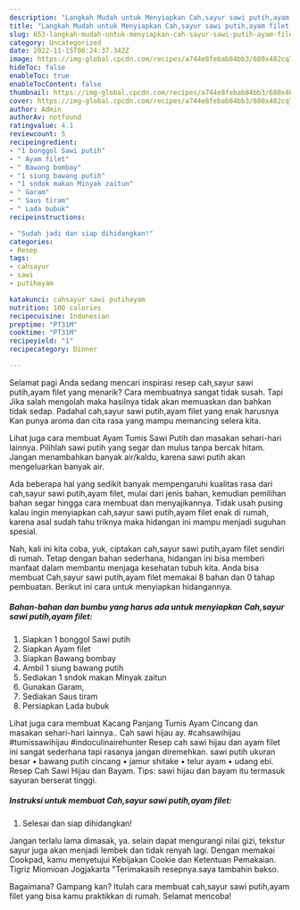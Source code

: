 ```yaml
---
description: "Langkah Mudah untuk Menyiapkan Cah,sayur sawi putih,ayam filet yang Lezat Sekali"
title: "Langkah Mudah untuk Menyiapkan Cah,sayur sawi putih,ayam filet yang Lezat Sekali"
slug: 653-langkah-mudah-untuk-menyiapkan-cah-sayur-sawi-putih-ayam-filet-yang-lezat-sekali
category: Uncategorized
date: 2022-11-15T06:24:37.342Z
image: https://img-global.cpcdn.com/recipes/a744e8febab84bb3/680x482cq70/cahsayur-sawi-putihayam-filet-foto-resep-utama.jpg
hideToc: false
enableToc: true
enableTocContent: false
thumbnail: https://img-global.cpcdn.com/recipes/a744e8febab84bb3/680x482cq70/cahsayur-sawi-putihayam-filet-foto-resep-utama.jpg
cover: https://img-global.cpcdn.com/recipes/a744e8febab84bb3/680x482cq70/cahsayur-sawi-putihayam-filet-foto-resep-utama.jpg
author: Admin
authorAv: notfound
ratingvalue: 4.1
reviewcount: 5
recipeingredient:
- "1 bonggol Sawi putih"
- " Ayam filet"
- " Bawang bombay"
- "1 siung bawang putih"
- "1 sndok makan Minyak zaitun"
- " Garam"
- " Saus tiram"
- " Lada bubuk"
recipeinstructions:

- "Sudah jadi dan siap dihidangkan!"
categories:
- Resep
tags:
- cahsayur
- sawi
- putihayam

katakunci: cahsayur sawi putihayam 
nutrition: 100 calories
recipecuisine: Indonesian
preptime: "PT31M"
cooktime: "PT31M"
recipeyield: "1"
recipecategory: Dinner

---
```



Selamat pagi Anda sedang mencari inspirasi resep cah,sayur sawi putih,ayam filet yang menarik? Cara membuatnya sangat tidak susah. Tapi Jika salah mengolah maka hasilnya tidak akan memuaskan dan bahkan tidak sedap. Padahal cah,sayur sawi putih,ayam filet yang enak harusnya Kan punya aroma dan cita rasa yang mampu memancing selera kita.


Lihat juga cara membuat Ayam Tumis Sawi Putih dan masakan sehari-hari lainnya. Pilihlah sawi putih yang segar dan mulus tanpa bercak hitam. Jangan menambahkan banyak air/kaldu, karena sawi putih akan mengeluarkan banyak air.

Ada beberapa hal yang sedikit banyak mempengaruhi kualitas rasa dari cah,sayur sawi putih,ayam filet, mulai dari jenis bahan, kemudian pemilihan bahan segar hingga cara membuat dan menyajikannya. Tidak usah pusing kalau ingin menyiapkan cah,sayur sawi putih,ayam filet enak di rumah, karena asal sudah tahu triknya maka hidangan ini mampu menjadi suguhan spesial.


Nah, kali ini kita coba, yuk, ciptakan cah,sayur sawi putih,ayam filet sendiri di rumah. Tetap dengan bahan sederhana, hidangan ini bisa memberi manfaat dalam membantu menjaga kesehatan tubuh kita. Anda bisa membuat Cah,sayur sawi putih,ayam filet memakai 8 bahan dan 0 tahap pembuatan. Berikut ini cara untuk menyiapkan hidangannya.

<!--inarticleads1-->

##### Bahan-bahan dan bumbu yang harus ada untuk menyiapkan Cah,sayur sawi putih,ayam filet:

1. Siapkan 1 bonggol Sawi putih
1. Siapkan  Ayam filet
1. Siapkan  Bawang bombay
1. Ambil 1 siung bawang putih
1. Sediakan 1 sndok makan Minyak zaitun
1. Gunakan  Garam,
1. Sediakan  Saus tiram
1. Persiapkan  Lada bubuk


Lihat juga cara membuat Kacang Panjang Tumis Ayam Cincang dan masakan sehari-hari lainnya.. Cah sawi hijau ay. #cahsawihijau #tumissawihijau #indoculinairehunter Resep cah sawi hijau dan ayam filet ini sangat sederhana tapi rasanya jangan diremehkan. sawi putih ukuran besar • bawang putih cincang • jamur shitake • telur ayam • udang ebi. Resep Cah Sawi Hijau dan Bayam. Tips: sawi hijau dan bayam itu termasuk sayuran berserat tinggi. 

<!--inarticleads2-->

##### Instruksi untuk membuat Cah,sayur sawi putih,ayam filet:


1. Selesai dan siap dihidangkan!

Jangan terlalu lama dimasak, ya. selain dapat mengurangi nilai gizi, tekstur sayur juga akan menjadi lembek dan tidak renyah lagi. Dengan memakai Cookpad, kamu menyetujui Kebijakan Cookie dan Ketentuan Pemakaian. Tigriz Miomioan Jogjakarta &#34;Terimakasih resepnya.saya tambahin bakso. 

Bagaimana? Gampang kan? Itulah cara membuat cah,sayur sawi putih,ayam filet yang bisa kamu praktikkan di rumah. Selamat mencoba!
